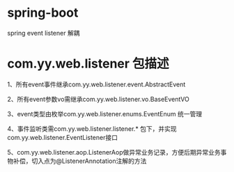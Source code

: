 # spring-boot
spring event listener 解耦

# com.yy.web.listener 包描述
1、所有event事件继承com.yy.web.listener.event.AbstractEvent

2、所有event参数vo需继承com.yy.web.listener.vo.BaseEventVO

3、event类型由枚举com.yy.web.listener.enums.EventEnum 统一管理

4、事件监听类需com.yy.web.listener.listener.* 包下，并实现com.yy.web.listener.EventListener接口

5、com.yy.web.listener.aop.ListenerAop做异常业务记录，方便后期异常业务事物补偿，切入点为@ListenerAnnotation注解的方法

